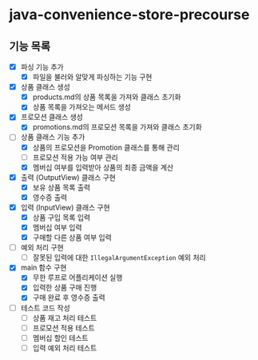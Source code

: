 # java-convenience-store-precourse

## 기능 목록
- [x] 파싱 기능 추가
  - [x] 파일을 불러와 알맞게 파싱하는 기능 구현
- [x] 상품 클래스 생성
  - [x] products.md의 상품 목록을 가져와 클래스 초기화
  - [x] 상품 목록을 가져오는 메서드 생성
- [x] 프로모션 클래스 생성
  - [x] promotions.md의 프로모션 목록을 가져와 클래스 초기화
- [ ] 상품 클래스 기능 추가
  - [x] 상품의 프로모션을 Promotion 클래스를 통해 관리
  - [ ] 프로모션 적용 가능 여부 관리
  - [x] 멤버십 여부를 입력받아 상품의 최종 금액을 계산
- [x] 출력 (OutputView) 클래스 구현
  - [x] 보유 상품 목록 출력
  - [x] 영수증 출력
- [x] 입력 (InputView) 클래스 구현
  - [x] 상품 구입 목록 입력
  - [x] 멤버십 여부 입력
  - [x] 구매할 다른 상품 여부 입력
- [ ] 예외 처리 구현
  - [ ] 잘못된 입력에 대한 `IllegalArgumentException` 예외 처리
- [x] main 함수 구현
  - [x] 무한 루프로 어플리케이션 실행
  - [x] 입력한 상품 구매 진행
  - [x] 구매 완료 후 영수증 출력
- [ ] 테스트 코드 작성
  - [ ] 상품 재고 처리 테스트
  - [ ] 프로모션 적용 테스트
  - [ ] 멤버십 할인 테스트
  - [ ] 입력 예외 처리 테스트